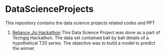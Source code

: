 # DataScienceProjects
This repository contains the data science projects related codes and PPT

1. <a href="Jio_Hackathon">Reliance Jio Hackathon</a>
This Data Science Project was done as a part of Techgig Hackathon. The data set contained ball by ball details of a hypothetical T20 series. The objective was to build a model to predict the winner.

